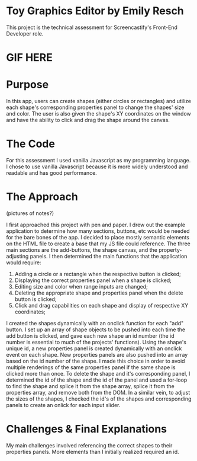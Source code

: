 # Toy Graphics Editor by Emily Resch

This project is the technical assessment for Screencastify's Front-End Developer role. 

# GIF HERE

# Purpose

In this app, users can create shapes (either circles or rectangles) and utilize each shape's corresponding properties panel to change the shapes' size and color. The user is also given the shape's XY coordinates on the window and have the ability to click and drag the shape around the canvas.

# The Code

For this assessment I used vanilla Javascript as my programming language. I chose to use vanilla Javascript because it is more widely understood and readable and has good performance.


# The Approach

(pictures of notes?)

I first approached this project with pen and paper. I drew out the example application to determine how many sections, buttons, etc would be needed for the bare bones of the app. I decided to place mostly semantic elements on the HTML file to create a base that my JS file could reference. The three main sections are the add-buttons, the shape canvas, and the property-adjusting panels. I then determined the main functions that the application would require: 
1. Adding a circle or a rectangle when the respective button is clicked; 
2. Displaying the correct properties panel when a shape is clicked;
3. Editing size and color when range inputs are changed;
4. Deleting the appropriate shape and properties panel when the delete button is clicked; 
5. Click and drag capabilities on each shape and display of respective XY coordinates;

I created the shapes dynamically with an onclick function for each "add" button. I set up an array of shape objects to be pushed into each time the add button is clicked, and gave each new shape an id number (the id number is essential to much of the projects' functions). Using the shape's unique id, a new properties panel is created dynamically with an onclick event on each shape. New properties panels are also pushed into an array based on the id number of the shape. I made this choice in order to avoid multiple renderings of the same properties panel if the same shape is clicked more than once. To delete the shape and it's corresponding panel, I determined the id of the shape and the id of the panel and used a for-loop to find the shape and splice it from the shape array, splice it from the properties array, and remove both from the DOM. 
In a similar vein, to adjust the sizes of the shapes, I checked the id's of the shapes and corresponding panels to create an onlick for each input slider. 


# Challenges & Final Explanations

My main challenges involved referencing the correct shapes to their properties panels. More elements than I initially realized required an id. 



